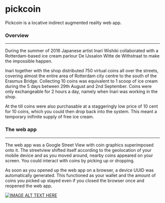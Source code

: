 # pickcoin

Pickcoin is a locative indirect augmented reality web app.

### Overview
***
During the summer of 2016 Japanese artist Inari Wishiki collaborated with a Rotterdam-based ice cream parlour De IJssalon Witte de Withstraat to make the impossible happen.

Inari together with the shop distributed 750 virtual coins all over the streets, covering almost the entire area of Rotterdam city centre to the south of the Erasmus Bridge. Collecting 10 coins was equivalent to 1 scoop of ice cream during the 5 days between 29th August and 2nd September. Coins were only exchangeable for 2 hours a day, namely when Inari was working in the shop.

At the till coins were also purchasable at a staggeringly low price of 10 cent for 10 coins, which you could then drop back into the system. This meant a temporary inifinite supply of free ice cream.


### The web app
***
The web app was a Google Street View with coin graphics superimposed onto it. The streetview shifted itself according to the geolocation of your mobile device and as you moved around, nearby coins appeared on your screen. You could interact with coins  by picking up or dropping.

As soon as you opened up the web app on a browser, a device UUID was automatically generated. This functioned as your wallet and the amount of coins you picked up stayed even if you closed the browser once and reopened the web app.

[![IMAGE ALT TEXT HERE](https://irational.org/inari/pickcoin/alexscreenshot2.png)](https://www.youtube.com/watch?v=67Qd91LgiZw)
